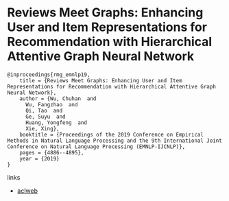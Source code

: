 # Reviews Meet Graphs: Enhancing User and Item Representations for Recommendation with Hierarchical Attentive Graph Neural Network

```
@inproceedings{rmg_emnlp19,
    title = {Reviews Meet Graphs: Enhancing User and Item Representations for Recommendation with Hierarchical Attentive Graph Neural Network},
    author = {Wu, Chuhan  and
      Wu, Fangzhao  and
      Qi, Tao  and
      Ge, Suyu  and
      Huang, Yongfeng  and
      Xie, Xing},
    booktitle = {Proceedings of the 2019 Conference on Empirical Methods in Natural Language Processing and the 9th International Joint Conference on Natural Language Processing (EMNLP-IJCNLP)},
    pages = {4886--4895},
    year = {2019}
}
```

links
- [aclweb](https://www.aclweb.org/anthology/D19-1494/)
